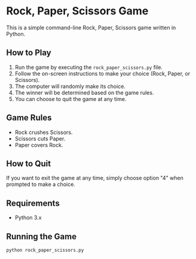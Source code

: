 # Rock, Paper, Scissors Game

This is a simple command-line Rock, Paper, Scissors game written in Python.

## How to Play

1. Run the game by executing the `rock_paper_scissors.py` file.
2. Follow the on-screen instructions to make your choice (Rock, Paper, or Scissors).
3. The computer will randomly make its choice.
4. The winner will be determined based on the game rules.
5. You can choose to quit the game at any time.

## Game Rules

- Rock crushes Scissors.
- Scissors cuts Paper.
- Paper covers Rock.

## How to Quit

If you want to exit the game at any time, simply choose option "4" when prompted to make a choice.

## Requirements

- Python 3.x

## Running the Game

```bash
python rock_paper_scissors.py
